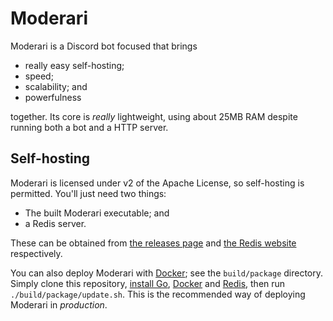 # Moderari

Moderari is a Discord bot focused that brings

- really easy self-hosting;
- speed;
- scalability; and
- powerfulness

together. Its core is *really* lightweight, using about 25MB RAM despite running both a bot and a HTTP server.

## Self-hosting

Moderari is licensed under v2 of the Apache License, so self-hosting is permitted. You'll just need two things:

- The built Moderari executable; and
- a Redis server.

These can be obtained from [the releases page](https://github.com/fjah/Moderari/releases) and [the Redis website](https://redis.io) respectively.

You can also deploy Moderari with [Docker](https://docker.io); see the `build/package` directory. Simply clone this repository, [install Go](https://golang.org), [Docker](https://docker.io) and [Redis](https://redis.io), then run `./build/package/update.sh`. This is the recommended way of deploying Moderari in *production*.